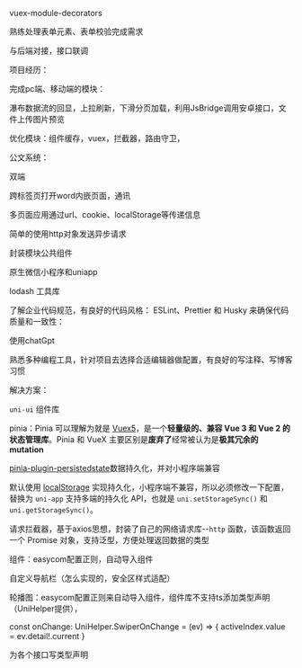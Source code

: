 vuex-module-decorators

熟练处理表单元素、表单校验完成需求

与后端对接，接口联调

项目经历：

完成pc端、移动端的模块：

瀑布数据流的回显，上拉刷新，下滑分页加载，利用JsBridge调用安卓接口，文件上传图片预览

优化模块：组件缓存，vuex，拦截器，路由守卫，



公文系统：

双端

跨标签页打开word内嵌页面，通讯

多页面应用通过url、cookie、localStorage等传递信息

简单的使用http对象发送异步请求



封装模块公共组件



原生微信小程序和uniapp



lodash 工具库

了解企业代码规范，有良好的代码风格： ESLint、Prettier 和 Husky 来确保代码质量和一致性：



使用chatGpt

熟悉多种编程工具，针对项目去选择合适编辑器做配置，有良好的写注释、写博客习惯





















解决方案：

`uni-ui` 组件库

pinia：Pinia 可以理解为就是 [Vuex5](https://pinia.vuejs.org/zh/introduction.html#comparison-with-vuex)，是一个**轻量级的、兼容 Vue 3 和 Vue 2 的状态管理库**。Pinia 和 VueX 主要区别是**废弃了**经常被认为是**极其冗余的 mutation**

 [pinia-plugin-persistedstate](https://github.com/prazdevs/pinia-plugin-persistedstate)数据持久化，并对小程序端兼容

默认使用 [localStorage](https://prazdevs.github.io/pinia-plugin-persistedstate/zh/guide/config.html#storage) 实现持久化，小程序端不兼容，所以必须修改一下配置，替换为 `uni-app` 支持多端的持久化 API，也就是 `uni.setStorageSync()` 和 `uni.getStorageSync()`。





请求拦截器，基于axios思想，封装了自己的网络请求库--`http` 函数，该函数返回一个 Promise 对象，支持泛型，方便处理返回数据的类型



组件：easycom配置正则，自动导入组件

自定义导航栏（怎么实现的，安全区样式适配）

轮播图：easycom配置正则来自动导入组件，组件库不支持ts添加类型声明（UniHelper提供），

const onChange: UniHelper.SwiperOnChange = (ev) => {
  activeIndex.value = ev.detail!.current
}





为各个接口写类型声明

